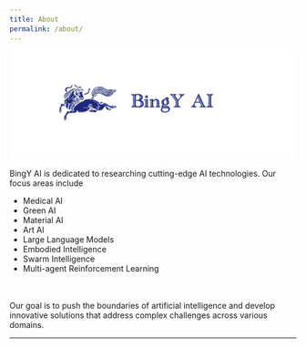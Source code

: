 ```yaml
---
title: About
permalink: /about/
---
```


![banner](images/logo-en.jpg)



BingY AI is dedicated to researching cutting-edge AI technologies. Our focus areas include

- Medical AI
- Green AI 
- Material AI
- Art AI
- Large Language Models
- Embodied Intelligence 
- Swarm Intelligence
- Multi-agent Reinforcement Learning
<br> 
<br>
  Our goal is to push the boundaries of artificial intelligence and develop innovative solutions that address complex challenges across various domains.
<hr>

